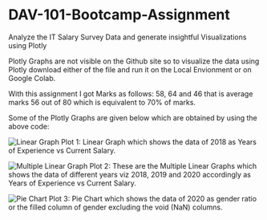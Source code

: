 # DAV-101-Bootcamp-Assignment
Analyze the IT Salary Survey Data and generate insightful Visualizations using Plotly

Plotly Graphs are not visible on the Github site so to visualize the data using Plotly download either of the file and run it on the Local Envionment or on Google Colab.

With this assignment I got Marks as follows: 58, 64 and 46 that is average marks 56 out of 80 which is equivalent to 70% of marks.

Some of the Plotly Graphs are given below which are obtained by using the above code:

![Linear Graph](https://user-images.githubusercontent.com/63190833/113488506-3eaa5b80-94dc-11eb-80ae-15eafd1aec25.png)
Plot 1: Linear Graph which shows the data of 2018 as Years of Experience vs Current Salary.

![Multiple Linear Graph](https://user-images.githubusercontent.com/63190833/113488511-45d16980-94dc-11eb-915a-1ffb301c9ce2.jpg)
Plot 2: These are the Multiple Linear Graphs which shows the data of different years viz 2018, 2019 and 2020 accordingly as Years of Experience vs Current Salary.

![Pie Chart](https://user-images.githubusercontent.com/63190833/113488613-d14afa80-94dc-11eb-9d62-e0d234a3b6c7.png)
Plot 3: Pie Chart which shows the data of 2020 as gender ratio or the filled column of gender excluding the void (NaN) columns. 
